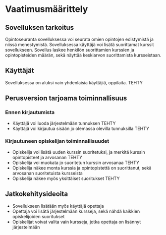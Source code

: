 # Vaatimusmäärittely

## Sovelluksen tarkoitus

Opintoseuranta sovelluksessa voi seurata omien opintojen edistymistä ja niissä menestymistä. Sovelluksessa käyttäjä voi lisätä suorittamat kurssit sovellukseen. Sovellus laskee henkilön suorittamien kurssien ja opintopisteiden määrän, sekä näyttää keskiarvon suorittamista kursseistaan.

## Käyttäjät

Sovelluksessa on aluksi vain yhdenlaisia käyttäjiä, oppilaita. TEHTY

## Perusversion tarjoama toiminnallisuus

### Ennen kirjautumista

- Käyttäjä voi luoda järjestelmään tunnuksen TEHTY
- Käyttäjä voi kirjautua sisään jo olemassa olevilla tunnuksilla TEHTY

### Kirjautuneen opiskelijan toiminnallisuudet

- Opiskelija voi lisätä uuden kurssin suoritetuksi, ja merkitä kurssin opintopisteet ja arvosanan TEHTY
- Opiskelija voi muokata jo suoritetun kurssin arvosanaa TEHTY
- Opiskelija näkee monta kurssia ja opintopistettä on suorittanut, sekä arvosanan suoritetuista kursseista
- Opiskelija näkee myös yksittäiset suoritukset TEHTY

## Jatkokehitysideoita

- Sovellukseen lisätään myös käyttäjä opettaja
- Opettaja voi lisätä järjestelmään kursseja, sekä nähdä kaikkien opiskelijoiden suoritukset
- Opiskelijat voivat valita vain kursseja, jotka opettaja on lisännyt järjestelmään
